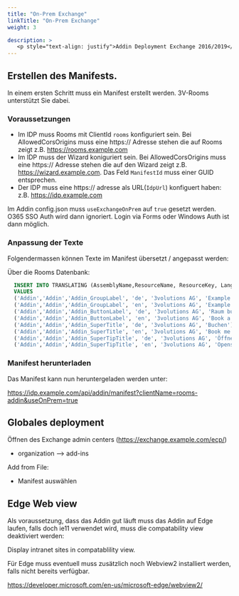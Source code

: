 ```yaml
---
title: "On-Prem Exchange"
linkTitle: "On-Prem Exchange"
weight: 3 

description: >
   <p style="text-align: justify">Addin Deployment Exchange 2016/2019</p>
---
```


## Erstellen des Manifests. 

In einem ersten Schritt muss ein Manifest erstellt werden. 3V-Rooms unterstützt Sie dabei.

### Voraussetzungen

- Im IDP muss Rooms mit ClientId ```rooms``` konfiguriert sein. Bei AllowedCorsOrigins muss eine https:// Adresse stehen die auf Rooms zeigt z.B. https://rooms.example.com
- Im IDP muss der Wizard koniguriert sein.  Bei AllowedCorsOrigins muss eine https:// Adresse stehen die auf den Wizard zeigt z.B. https://wizard.example.com. Das Feld ```ManifestId``` muss einer GUID entsprechen.
- Der IDP muss eine https:// adresse als URL(```IdpUrl```) konfiguert haben: z.B. https://idp.example.com 

Im Addin config.json muss ```useExchangeOnPrem``` auf ```true``` gesetzt werden. O365 SSO Auth wird dann ignoriert. Login via Forms oder Windows Auth ist dann möglich.

### Anpassung der Texte

Folgendermassen können Texte im Manifest übersetzt / angepasst werden:

Über die Rooms Datenbank:

```sql
  INSERT INTO TRANSLATING (AssemblyName,ResourceName, ResourceKey, LanguageId, OriginalValue, Value)
  VALUES
  ('Addin','Addin','Addin_GroupLabel', 'de', '3volutions AG', 'Example AG'),
  ('Addin','Addin','Addin_GroupLabel', 'en', '3volutions AG', 'Example AG'),
  ('Addin','Addin','Addin_ButtonLabel', 'de', '3volutions AG', 'Raum buchen'),
  ('Addin','Addin','Addin_ButtonLabel', 'en', '3volutions AG', 'Book a resource'),
  ('Addin','Addin','Addin_SuperTitle', 'de', '3volutions AG', 'Buchen'),
  ('Addin','Addin','Addin_SuperTitle', 'en', '3volutions AG', 'Book me'),
  ('Addin','Addin','Addin_SuperTipTitle', 'de', '3volutions AG', 'Öffnet ein Fenster, das die verfügbaren Ressourcen von 3V-ROOMS anzeigt.'),
  ('Addin','Addin','Addin_SuperTipTitle', 'en', '3volutions AG', 'Opens a pane displaying available resources from 3V-ROOMS.')

```

### Manifest herunterladen

Das Manifest kann nun heruntergeladen werden unter:

https://idp.example.com/api/addin/manifest?clientName=rooms-addin&useOnPrem=true


## Globales deployment

Öffnen des Exchange admin centers (https://exchange.example.com/ecp/)

- organization --> add-ins

Add from File:

- Manifest auswählen

## Edge Web view

Als voraussetzung, dass das Addin gut läuft muss das Addin auf Edge laufen, falls doch ie11 verwendet wird, muss die compatability view deaktiviert werden:

Display intranet sites in compatablility view.

Für Edge muss eventuell muss zusätzlich noch Webview2 installiert werden, falls nicht bereits verfügbar.

https://developer.microsoft.com/en-us/microsoft-edge/webview2/

